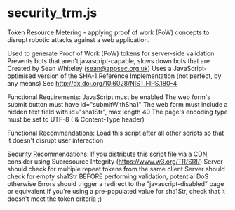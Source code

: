 # security_trm.js
Token Resource Metering - applying proof of work (PoW) concepts to disrupt robotic attacks against a web application.

Used to generate Proof of Work (PoW) tokens for server-side validation
Prevents bots that aren't javascript-capable, slows down bots that are
Created by Sean Whiteley (sean@appsec.org.uk)
Uses a JavaScript-optimised version of the SHA-1 Reference Implementation (not perfect, by any means)
See http://dx.doi.org/10.6028/NIST.FIPS.180-4

Functional Requirements:
JavaScript must be enabled
The web form's submit button must have id="submitWithSha1"
The web form must include a hidden text field with id="sha1Str", max length 40
The page's encoding type must be set to UTF-8 (<meta charset="utf-8"> & Content-Type header)

Functional Recommendations:
Load this script after all other scripts so that it doesn't disrupt user interaction

Security Recommendations:
If you distribute this script file via a CDN, consider using Subresource Integrity (https://www.w3.org/TR/SRI/)
Server should check for multiple repeat tokens from the same client
Server should check for empty sha1Str BEFORE performing validation, potential DoS otherwise
Errors should trigger a redirect to the "javascript-disabled" page or equivalent
If you're using a pre-populated value for sha1Str, check that it doesn't meet the token criteria ;)
